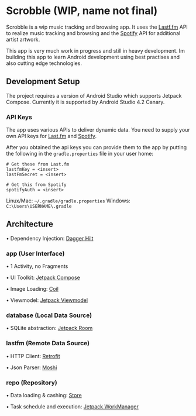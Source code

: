 # Scrobble (WIP, name not final)

Scrobble is a wip music tracking and browsing app. It uses the [Lastf.fm](https://www.last.fm) API 
to realize music tracking and browsing and the [Spotify](https://www.spotify.com) API for additional
artist artwork.

This app is very much work in progress and still in heavy development. Im building this app to learn Android 
development using best practises and also cutting edge technologies.


## Development Setup
The project requires a version of Android Studio which supports Jetpack Compose. Currently it is supported by Android Studio 4.2 Canary.

### API Keys
The app uses various APIs to deliver dynamic data. You need to supply your own API keys for [Last.fm](https://www.last.fm/api/account/create) and [Spotify](https://developer.spotify.com/dashboard/applications).

After you obtained the api keys you can provide them to the app by putting the following in the
`gradle.properties` file in your user home:

```
# Get these from Last.fm
lastfmKey = <insert>
lastFmSecret = <insert>

# Get this from Spotify
spotifyAuth = <insert>
```

Linux/Mac: `~/.gradle/gradle.properties`
Windows: `C:\Users\USERNAME\.gradle`

##  Architecture

• Dependency Injection: [Dagger Hilt](https://dagger.dev/hilt/)
### app (User Interface)
• 1 Activity, no Fragments

• UI Toolkit: [Jetpack Compose](https://developer.android.com/jetpack/compose)

• Image Loading: [Coil](https://github.com/coil-kt/coil)

• Viewmodel: [Jetpack Viewmodel](https://developer.android.com/topic/libraries/architecture/viewmodel)

### database (Local Data Source)
• SQLite abstraction: [Jetpack Room](https://developer.android.com/topic/libraries/architecture/room)

### lastfm (Remote Data Source)
• HTTP Client: [Retrofit](https://square.github.io/retrofit/)

• Json Parser: [Moshi](https://github.com/square/moshi)

### repo (Repository)
• Data loading & cashing: [Store](https://github.com/dropbox/Store)

• Task schedule and execution: [Jetpack WorkManager](https://developer.android.com/topic/libraries/architecture/workmanager)
